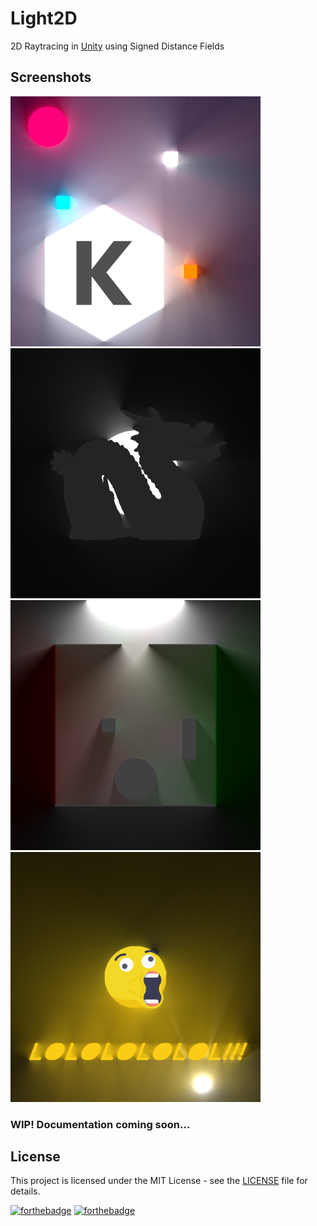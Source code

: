 # Light2D
2D Raytracing in [Unity](https://unity3d.com/) using Signed Distance Fields

## Screenshots
<img src="Screenshots/033436.jpg" width="400" /> <img src="Screenshots/033356.jpg" width="400" /> <img src="Screenshots/033422.jpg" width="400" /> <img src="Screenshots/033615.jpg" width="400" />

### WIP! Documentation coming soon...

## License
This project is licensed under the MIT License - see the [LICENSE](LICENSE) file for details.

[![forthebadge](https://forthebadge.com/images/badges/built-with-love.svg)](https://forthebadge.com) [![forthebadge](https://forthebadge.com/images/badges/made-with-c-sharp.svg)](https://forthebadge.com)
